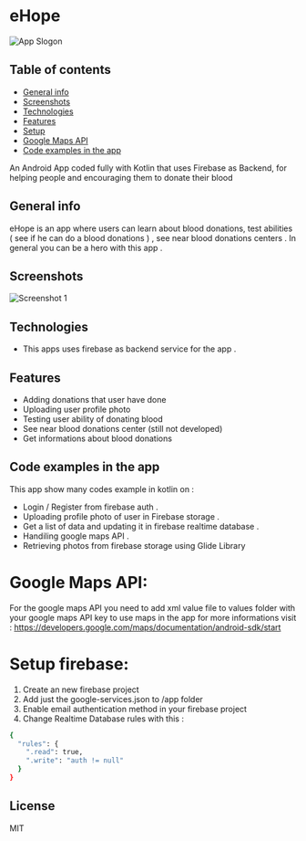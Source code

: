 # eHope

![App Slogon](https://i.imgur.com/SQA8xXR.png)

## Table of contents
* [General info](#general-info)
* [Screenshots](#screenshots)
* [Technologies](#technologies)
* [Features](#features)
* [Setup](#setup)
* [Google Maps API](#maps)
* [Code examples in the app](#code-examples-in-the-app)

An Android App coded fully with Kotlin that uses Firebase as Backend, for helping people and encouraging them to donate their blood 

## General info
eHope is an app where users can learn about blood donations, test abilities ( see if he can do a blood donations ) , see near blood donations centers . In general you can be a hero with this app .  

## Screenshots
![Screenshot 1](https://i.imgur.com/21kCvcs.png)

## Technologies
* This apps uses firebase as backend service for the app .

## Features
* Adding donations that user have done 
* Uploading user profile photo 
* Testing user ability of donating blood
* See near blood donations center (still not developed) 
* Get informations about blood donations 

## Code examples in the app 
This app show many codes example in kotlin on :
* Login / Register from firebase auth .  
* Uploading profile photo of user in Firebase storage . 
* Get a list of data and updating it in firebase realtime database . 
* Handiling google maps API . 
* Retrieving photos from firebase storage using Glide Library 

# Google Maps API:
For the google maps API you need to add xml value file to values folder with your google maps API key to use maps in the app for more informations visit : 
https://developers.google.com/maps/documentation/android-sdk/start

# Setup firebase:
1. Create an new firebase project 
2. Add just the google-services.json to /app folder
3. Enable email authentication method in your firebase project
4. Change Realtime Database rules with this : 

```sh
{
  "rules": {
    ".read": true,
    ".write": "auth != null"
  }
}
```
License
----

MIT

